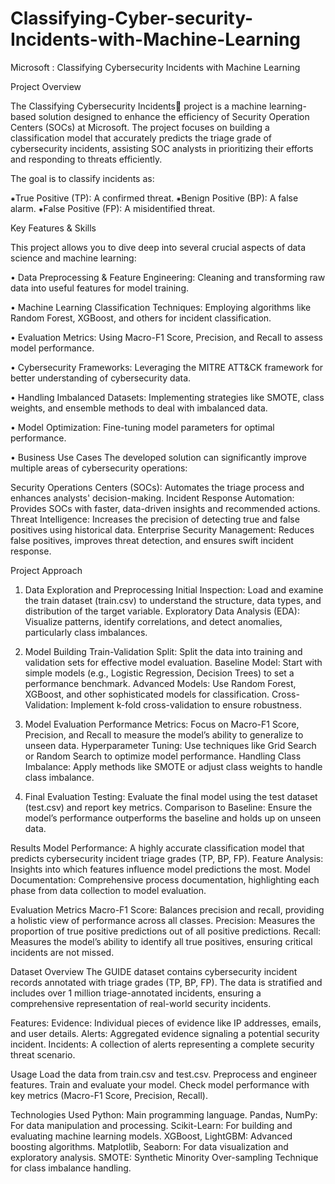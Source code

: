 # Classifying-Cyber-security-Incidents-with-Machine-Learning
Microsoft : Classifying Cybersecurity Incidents with Machine Learning

Project Overview

The Classifying Cybersecurity Incidents🚨 project is a machine learning-based solution designed to enhance the efficiency of Security Operation Centers (SOCs) at Microsoft. The project focuses on building a classification model that accurately predicts the triage grade of cybersecurity incidents, assisting SOC analysts in prioritizing their efforts and responding to threats efficiently.

The goal is to classify incidents as:

⁕True Positive (TP): A confirmed threat.
⁕Benign Positive (BP): A false alarm.
⁕False Positive (FP): A misidentified threat.

Key Features & Skills

This project allows you to dive deep into several crucial aspects of data science and machine learning:

• Data Preprocessing & Feature Engineering: 
Cleaning and transforming raw data into useful features for model training.

• Machine Learning Classification Techniques: 
Employing algorithms like Random Forest, XGBoost, and others for incident classification.

• Evaluation Metrics: 
Using Macro-F1 Score, Precision, and Recall to assess model performance.

• Cybersecurity Frameworks: 
Leveraging the MITRE ATT&CK framework for better understanding of cybersecurity data.

• Handling Imbalanced Datasets: 
Implementing strategies like SMOTE, class weights, and ensemble methods to deal with imbalanced data.

• Model Optimization: 
Fine-tuning model parameters for optimal performance.

• Business Use Cases
The developed solution can significantly improve multiple areas of cybersecurity operations:

Security Operations Centers (SOCs): Automates the triage process and enhances analysts' decision-making.
Incident Response Automation: Provides SOCs with faster, data-driven insights and recommended actions.
Threat Intelligence: Increases the precision of detecting true and false positives using historical data.
Enterprise Security Management: Reduces false positives, improves threat detection, and ensures swift incident response.

Project Approach
1. Data Exploration and Preprocessing
Initial Inspection: Load and examine the train dataset (train.csv) to understand the structure, data types, and distribution of the target variable.
Exploratory Data Analysis (EDA): Visualize patterns, identify correlations, and detect anomalies, particularly class imbalances.

2. Model Building
Train-Validation Split: Split the data into training and validation sets for effective model evaluation.
Baseline Model: Start with simple models (e.g., Logistic Regression, Decision Trees) to set a performance benchmark.
Advanced Models: Use Random Forest, XGBoost, and other sophisticated models for classification.
Cross-Validation: Implement k-fold cross-validation to ensure robustness.

3. Model Evaluation
Performance Metrics: Focus on Macro-F1 Score, Precision, and Recall to measure the model’s ability to generalize to unseen data.
Hyperparameter Tuning: Use techniques like Grid Search or Random Search to optimize model performance.
Handling Class Imbalance: Apply methods like SMOTE or adjust class weights to handle class imbalance.

4. Final Evaluation
Testing: Evaluate the final model using the test dataset (test.csv) and report key metrics.
Comparison to Baseline: Ensure the model’s performance outperforms the baseline and holds up on unseen data.

Results
Model Performance: A highly accurate classification model that predicts cybersecurity incident triage grades (TP, BP, FP).
Feature Analysis: Insights into which features influence model predictions the most.
Model Documentation: Comprehensive process documentation, highlighting each phase from data collection to model evaluation.

Evaluation Metrics
Macro-F1 Score: Balances precision and recall, providing a holistic view of performance across all classes.
Precision: Measures the proportion of true positive predictions out of all positive predictions.
Recall: Measures the model’s ability to identify all true positives, ensuring critical incidents are not missed.

Dataset Overview
The GUIDE dataset contains cybersecurity incident records annotated with triage grades (TP, BP, FP). The data is stratified and includes over 1 million triage-annotated incidents, ensuring a comprehensive representation of real-world security incidents.

Features:
Evidence: Individual pieces of evidence like IP addresses, emails, and user details.
Alerts: Aggregated evidence signaling a potential security incident.
Incidents: A collection of alerts representing a complete security threat scenario.

Usage
Load the data from train.csv and test.csv.
Preprocess and engineer features.
Train and evaluate your model.
Check model performance with key metrics (Macro-F1 Score, Precision, Recall).

Technologies Used
Python: Main programming language.
Pandas, NumPy: For data manipulation and processing.
Scikit-Learn: For building and evaluating machine learning models.
XGBoost, LightGBM: Advanced boosting algorithms.
Matplotlib, Seaborn: For data visualization and exploratory analysis.
SMOTE: Synthetic Minority Over-sampling Technique for class imbalance handling.
